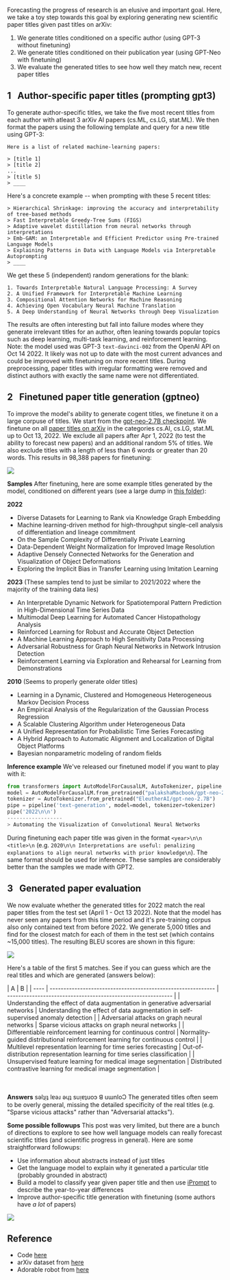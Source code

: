 Forecasting the progress of research is an elusive and important goal.
Here, we take a toy step towards this goal by exploring generating new scientific paper titles given past titles on arXiv:
1. We generate titles conditioned on a specific author (using GPT-3 without finetuning)
2. We generate titles conditioned on their publication year (using GPT-Neo with finetuning)
3. We evaluate the generated titles to see how well they match new, recent paper titles

## 1  &nbsp; Author-specific paper titles (prompting gpt3)
To generate author-specific titles, we take the five most recent titles from each author with atleast 3 arXiv AI papers (cs.ML, cs.LG, stat.ML).
We then format the papers using the following template and query for a new title using GPT-3:

```
Here is a list of related machine-learning papers:

> [title 1]
> [title 2]
...
> [title 5]
> ____
```



Here's a concrete example -- when prompting with these 5 recent titles:

```
> Hierarchical Shrinkage: improving the accuracy and interpretability of tree-based methods
> Fast Interpretable Greedy-Tree Sums (FIGS)
> Adaptive wavelet distillation from neural networks through interpretations
> Emb-GAM: an Interpretable and Efficient Predictor using Pre-trained Language Models
> Explaining Patterns in Data with Language Models via Interpretable Autoprompting
> ____
```

We get these 5 (independent) random generations for the blank:

```
1. Towards Interpretable Natural Language Processing: A Survey
2. A Unified Framework for Interpretable Machine Learning
3. Compositional Attention Networks for Machine Reasoning
4. Achieving Open Vocabulary Neural Machine Translation
5. A Deep Understanding of Neural Networks through Deep Visualization
```

The results are often interesting but fall into failure modes where they generate irrelevant titles for an author, often leaning towards popular topics such as deep learning, multi-task learning, and reinforcement learning.
Note: the model used was GPT-3 `text-davinci-002` from the OpenAI API on Oct 14 2022. It likely was not up to date with the most current advances and could be improved with finetuning on more recent titles.
During preprocessing, paper titles with irregular formatting were removed and distinct authors with exactly the same name were not differentiated.

## 2  &nbsp; Finetuned paper title generation (gptneo)

To improve the model's ability to generate cogent titles, we finetune it on a large corpuse of titles. We start from the [gpt-neo-2.7B checkpoint](https://huggingface.co/EleutherAI/gpt-neo-2.7B). We finetune on all [paper titles on arXiv](https://www.kaggle.com/datasets/Cornell-University/arxiv) in the categories cs.AI, cs.LG, stat.ML up to Oct 13, 2022. We exclude all papers after Apr 1, 2022 (to test the ability to forecast new papers) and an additional random 5\% of titles.
We also exclude titles with a length of less than 6 words or greater than 20 words. This results in 98,388 papers for finetuning:

![](https://csinva.io/gpt-paper-title-generator/figs/paper_metadata.svg)


**Samples**
After finetuning, here are some example titles generated by the model, conditioned on different years (see a large dump in [this folder](https://github.com/csinva/gpt-paper-title-generator/tree/master/samples/gptneo)):

**2022**

- Diverse Datasets for Learning to Rank via Knowledge Graph Embedding
- Machine learning-driven method for high-throughput single-cell analysis of differentiation and lineage commitment
- On the Sample Complexity of Differentially Private Learning
- Data-Dependent Weight Normalization for Improved Image Resolution
- Adaptive Densely Connected Networks for the Generation and Visualization of Object Deformations
- Exploring the Implicit Bias in Transfer Learning using Imitation Learning

**2023** (These samples tend to just be similar to 2021/2022 where the majority of the training data lies)

- An Interpretable Dynamic Network for Spatiotemporal Pattern Prediction in High-Dimensional Time Series Data
- Multimodal Deep Learning for Automated Cancer Histopathology Analysis
- Reinforced Learning for Robust and Accurate Object Detection
- A Machine Learning Approach to High Sensitivity Data Processing
- Adversarial Robustness for Graph Neural Networks in Network Intrusion Detection
- Reinforcement Learning via Exploration and Rehearsal for Learning from Demonstrations

**2010** (Seems to properly generate older titles)

- Learning in a Dynamic, Clustered and Homogeneous Heterogeneous Markov Decision Process
- An Empirical Analysis of the Regularization of the Gaussian Process Regression
- A Scalable Clustering Algorithm under Heterogeneous Data
- A Unified Representation for Probabilistic Time Series Forecasting
- A Hybrid Approach to Automatic Alignment and Localization of Digital Object Platforms
- Bayesian nonparametric modeling of random fields

**Inference example**
We've released our finetuned model if you want to play with it:

```python
from transformers import AutoModelForCausalLM, AutoTokenizer, pipeline
model = AutoModelForCausalLM.from_pretrained("palakshaMacbook/gpt-neo-2.7B-titles")
tokenizer = AutoTokenizer.from_pretrained("EleutherAI/gpt-neo-2.7B")
pipe = pipeline('text-generation', model=model, tokenizer=tokenizer)
pipe('2022\n\n')
------------------
> Automating the Visualization of Convolutional Neural Networks
```

During finetuning each paper title was given in the format `<year>\n\n <title>\n` (e.g. `2020\n\n Interpretations are useful: penalizing explanations to align neural networks with prior knowledge\n`). The same format should be used for inference. These samples are considerably better than the samples we made with GPT2.

## 3  &nbsp; Generated paper evaluation

We now evaluate whether the generated titles for 2022 match the real paper titles from the test set (April 1 - Oct 13 2022). Note that the model has never seen any papers from this time period and it's pre-training corpus also only contained text from before 2022. We generate 5,000 titles and find for the closest match for each of them in the test set (which contains ~15,000 titles). The resulting BLEU scores are shown in this figure:

![](https://csinva.io/gpt-paper-title-generator/figs/bleu.svg)

Here's a table of the first 5 matches. See if you can guess which are the real titles and which are generated (answers below):

  | A                                                            | B                                                            |
| ---- | ------------------------------------------------------------ | ------------------------------------------------------------ |
| Understanding the effect of data augmentation in generative adversarial networks | Understanding the effect of data augmentation in self-supervised anomaly detection |
| Adversarial attacks on graph neural networks                 | Sparse vicious attacks on graph neural networks              |
| Differentiable reinforcement learning for continuous control | Normality-guided distributional reinforcement learning for continuous control |
| Multilevel representation learning for time series forecasting | Out-of-distribution representation learning for time series classification |
| Unsupervised feature learning for medical image segmentation | Distributed contrastive learning for medical image segmentation |

ㅤ

**Answers** sǝlʇᴉʇ lɐǝɹ ǝɥʇ suᴉɐʇuoɔ ꓭ uɯnloƆ
The generated titles often seem to be overly general, missing the detailed specificity of the real titles (e.g. "Sparse vicious attacks" rather than "Adversarial attacks").

**Some possible followups**
This post was very limited, but there are a bunch of directions to explore to see how well language models can really forecast scientific titles (and scientific progress in general). Here are some straightforward followups:

- Use information about abstracts instead of just titles
- Get the language model to explain why it generated a particular title (probably grounded in abstract)
- Build a model to classify year given paper title and then use [iPrompt](https://arxiv.org/abs/2210.01848) to describe the year-to-year differences
- Improve author-specific title generation with finetuning (some authors have *a lot* of papers)

![](https://csinva.io/gpt-paper-title-generator/figs/author_counts.svg)

## Reference

- Code [here](https://github.com/csinva/gpt-paper-title-generator)
- arXiv dataset from [here](https://www.kaggle.com/datasets/Cornell-University/arxiv)
- Adorable robot from [here](http://pngimg.com/uploads/robot/robot_PNG94.png)
